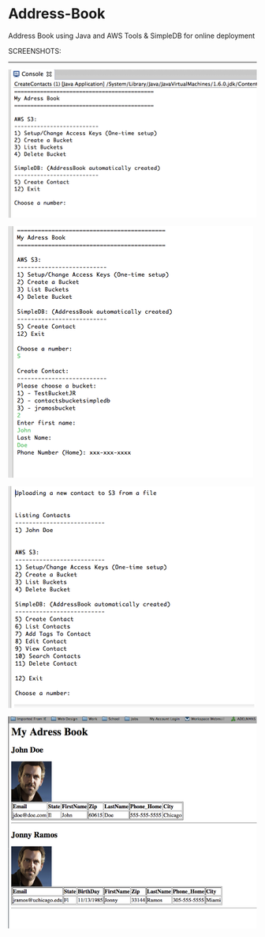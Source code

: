Address-Book
============

Address Book using Java and AWS Tools & SimpleDB for online deployment

SCREENSHOTS:
____________

![Alt text](screen1.png "Screenshot 1")

![Alt text](screen2.png "Screenshot 2")

![Alt text](screen3.png "Screenshot 3")

![Alt text](screen4.png "Screenshot 4")

